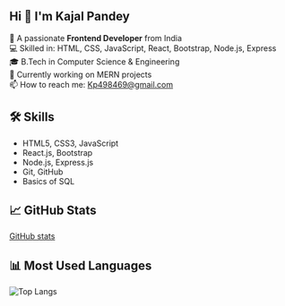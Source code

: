 ## Hi 👋 I'm Kajal Pandey

🎯 A passionate **Frontend Developer** from India  
💻 Skilled in: HTML, CSS, JavaScript, React, Bootstrap, Node.js, Express  
🎓 B.Tech in Computer Science & Engineering  
🚀 Currently working on MERN projects  
📫 How to reach me: Kp498469@gmail.com

## 🛠 Skills
- HTML5, CSS3, JavaScript
- React.js, Bootstrap
- Node.js, Express.js
- Git, GitHub
- Basics of SQL


## 📈 GitHub Stats
[GitHub stats](https://github-readme-stats.vercel.app/api?username=Prachi7905&show_icons=true&theme=radical)



## 📊 Most Used Languages
![Top Langs](https://github-readme-stats.vercel.app/api/top-langs/?username=Prachi7905&layout=compact&theme=radical)



